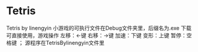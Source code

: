 # Tetris
Tetris by linengyin
小游戏的可执行文件在Debug文件夹里，后缀名为.exe
下载可直接使用，游戏操作 左移：<-键 右移：->键 加速：下键 变形：上键 暂停：空格键
； 源程序在TetrisBylinengyin文件里
